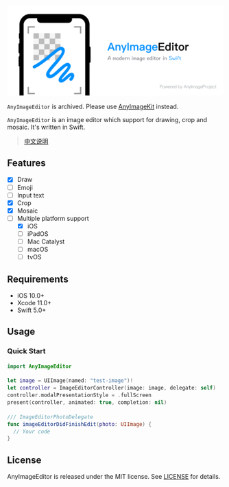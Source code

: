 ![AnyImagePicker](./Resources/TitleMap@2x.png)

`AnyImageEditor` is archived. Please use [AnyImageKit](https://github.com/AnyImageProject/AnyImageKit) instead.

`AnyImageEditor` is an image editor which support for drawing, crop and mosaic. It's written in Swift. 

> [中文说明](./README_CN.md)

## Features

- [x] Draw
- [ ] Emoji
- [ ] Input text
- [x] Crop
- [x] Mosaic
- [ ] Multiple platform support
    - [x] iOS
    - [ ] iPadOS
    - [ ] Mac Catalyst
    - [ ] macOS
    - [ ] tvOS

## Requirements

- iOS 10.0+
- Xcode 11.0+
- Swift 5.0+

## Usage

### Quick Start

```swift
import AnyImageEditor

let image = UIImage(named: "test-image")!
let controller = ImageEditorController(image: image, delegate: self)
controller.modalPresentationStyle = .fullScreen
present(controller, animated: true, completion: nil)

/// ImageEditorPhotoDelegate
func imageEditorDidFinishEdit(photo: UIImage) {
  // Your code
}
```

## License

AnyImageEditor is released under the MIT license. See [LICENSE](./LICENSE) for details.
